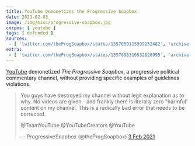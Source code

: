 ```yaml
---
title: YouTube Demonetizes the Progressive Soapbox
date: 2021-02-03
image: /img/misc/progressive-soapbox.jpg
corpos: [ youtube ]
tags: [ defunded ]
sources:
 - [ 'twitter.com/theProgSoapbox/status/1357059115999252482', 'archive.is/BjkyX' ]
extra:
 - [ 'twitter.com/theProgSoapbox/status/1357098310532820995', 'archive.is/YRkWV' ]
---
```


[YouTube](/youtube/) demonetized _The Progressive Soapbox_, a progressive
political commentary channel, without providing specific examples of guidelines
violations.

> You guys have destroyed my channel without legit explanation as to why. No
> videos are given - and frankly there is literally zero "harmful' content on
> my channel. This is a radically bad error that needs to be corrected.
>
> @TeamYouTube @YouTubeCreators @YouTube
>
> -- ProgressiveSoapbox (@theProgSoapbox) [3 Feb 2021](https://archive.is/BjkyX)

